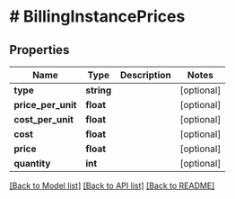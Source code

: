 # # BillingInstancePrices

## Properties

Name | Type | Description | Notes
------------ | ------------- | ------------- | -------------
**type** | **string** |  | [optional]
**price_per_unit** | **float** |  | [optional]
**cost_per_unit** | **float** |  | [optional]
**cost** | **float** |  | [optional]
**price** | **float** |  | [optional]
**quantity** | **int** |  | [optional]

[[Back to Model list]](../../README.md#models) [[Back to API list]](../../README.md#endpoints) [[Back to README]](../../README.md)
